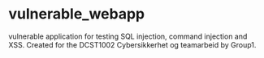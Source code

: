 # vulnerable_webapp
vulnerable application for testing SQL injection, command injection and XSS. Created for the DCST1002 Cybersikkerhet og teamarbeid by Group1. 
